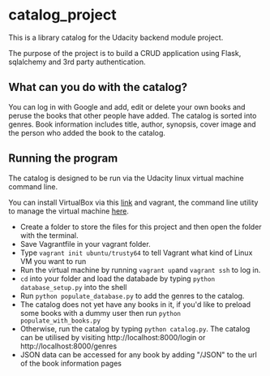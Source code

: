 # catalog_project

This is a library catalog for the Udacity backend module project.

The purpose of the project is to build a CRUD application using Flask, sqlalchemy
and 3rd party authentication.

## What can you do with the catalog?

You can log in with Google and add, edit or delete your own books and peruse the books that
other people have added. The catalog is sorted into genres. Book information includes title,
author, synopsis, cover image and the person who added the book to the catalog.

## Running the program

The catalog is designed to be run via the Udacity linux virtual machine command line.

You can install VirtualBox via this [link](https://www.virtualbox.org/wiki/Downloads) and vagrant, the command line utility to manage the virtual machine [here](https://www.vagrantup.com/downloads.html). 
  
 * Create a folder to store the files for this project and then open the folder with the terminal.
 * Save Vagrantfile in your vagrant folder.
 * Type `vagrant init ubuntu/trusty64` to tell Vagrant what kind of Linux VM you want to run
 * Run the virtual machine by running `vagrant up`and `vagrant ssh` to log in.
 * `cd` into your folder and load the databade by typing `python database_setup.py` into the shell
 * Run `python populate_database.py` to add the genres to the catalog.
 * The catalog does not yet have any books in it, if you'd like to preload some books with a 
  dummy user then run `python populate_with_books.py`
 * Otherwise, run the catalog by typing `python catalog.py`. The catalog can be utilised by visiting
  http://localhost:8000/login or http://localhost:8000/genres
 * JSON data can be accessed for any book by adding "/JSON" to the url of the book information pages
